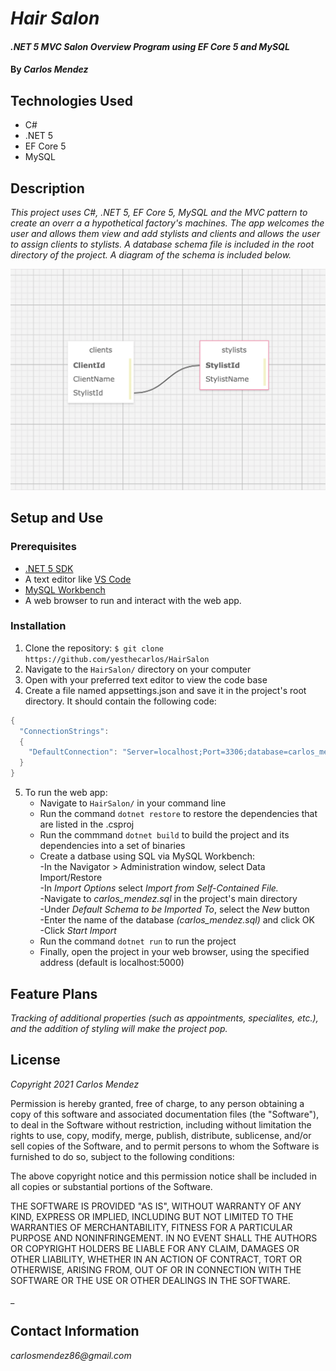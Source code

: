 # _Hair Salon_

#### _.NET 5 MVC Salon Overview Program using EF Core 5 and MySQL_

#### By _**Carlos Mendez**_

## Technologies Used

* C#
* .NET 5
* EF Core 5
* MySQL


## Description

_This project uses C#, .NET 5, EF Core 5, MySQL and the MVC pattern to create an overr a a hypothetical factory's machines.  The app welcomes the user and allows them view and add stylists and clients and allows the user to assign clients to stylists. A database schema file is included in the root directory of the project. A diagram of the schema is included below._
  
  <img src="https://github.com/yesthecarlos/HairSalon/blob/main/schema.png?raw=true" alt="carlos_mendez_schema" width="600"/>

## Setup and Use

### Prerequisites
* [.NET 5 SDK](https://dotnet.microsoft.com/download/dotnet/5.0)
* A text editor like [VS Code](https://code.visualstudio.com/)
* [MySQL Workbench](https://www.mysql.com/products/workbench/)
* A web browser to run and interact with the web app.

### Installation
1. Clone the repository: `$ git clone https://github.com/yesthecarlos/HairSalon`
2. Navigate to the `HairSalon/` directory on your computer
3. Open with your preferred text editor to view the code base
4. Create a file named appsettings.json and save it in the project's root directory. It should contain the following code:
```c#
{
  "ConnectionStrings": 
  {
    "DefaultConnection": "Server=localhost;Port=3306;database=carlos_mendez;uid=[user];pwd=[password];"
  }
}
```
5. To run the web app:
    * Navigate to `HairSalon/` in your command line
    * Run the command `dotnet restore` to restore the dependencies that are listed in the .csproj
    * Run the commmand `dotnet build` to build the project and its dependencies into a set of binaries
    * Create a datbase using SQL via MySQL Workbench:\
      -In the Navigator > Administration window, select Data Import/Restore\
      -In _Import Options_ select _Import from Self-Contained File._\
      -Navigate to _carlos\_mendez.sql_ in the project's main directory\
      -Under _Default Schema to be Imported To_, select the _New_ button\
      -Enter the name of the database _(carlos\_mendez.sql)_ and click OK\
      -Click _Start Import_
    * Run the command `dotnet run` to run the project
    * Finally, open the project in your web browser, using the specified address (default is localhost:5000)
 
## Feature Plans

_Tracking of additional properties (such as appointments, specialites, etc.), and the addition of styling will make the project pop._

## License

_Copyright 2021 Carlos Mendez_

Permission is hereby granted, free of charge, to any person obtaining a copy of this software and associated documentation files (the "Software"), to deal in the Software without restriction, including without limitation the rights to use, copy, modify, merge, publish, distribute, sublicense, and/or sell copies of the Software, and to permit persons to whom the Software is furnished to do so, subject to the following conditions:

The above copyright notice and this permission notice shall be included in all copies or substantial portions of the Software.

THE SOFTWARE IS PROVIDED "AS IS", WITHOUT WARRANTY OF ANY KIND, EXPRESS OR IMPLIED, INCLUDING BUT NOT LIMITED TO THE WARRANTIES OF MERCHANTABILITY, FITNESS FOR A PARTICULAR PURPOSE AND NONINFRINGEMENT. IN NO EVENT SHALL THE AUTHORS OR COPYRIGHT HOLDERS BE LIABLE FOR ANY CLAIM, DAMAGES OR OTHER LIABILITY, WHETHER IN AN ACTION OF CONTRACT, TORT OR OTHERWISE, ARISING FROM, OUT OF OR IN CONNECTION WITH THE SOFTWARE OR THE USE OR OTHER DEALINGS IN THE SOFTWARE.

_

## Contact Information

_carlosmendez86@gmail.com_